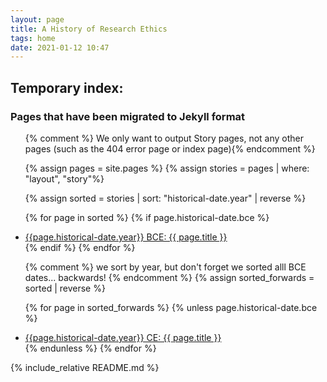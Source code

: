 ```yaml
---
layout: page
title: A History of Research Ethics
tags: home
date: 2021-01-12 10:47
---
```


## Temporary index:

### Pages that have been migrated to Jekyll format

<div class="trigger">
<ul>

{% comment %} We only want to output Story pages, not any other pages (such as the 404 error page or index page){% endcomment %}  

  {% assign pages = site.pages %}
  {% assign stories = pages | where: "layout", "story"%}


{% assign sorted = stories | sort: "historical-date.year" | reverse %}

  {% for page in sorted %}
    {% if page.historical-date.bce %}
      <li><a class="page-link" href="{{ page.url | prepend : site.baseurl }}">
        {{page.historical-date.year}}
        BCE:
        {{ page.title }}
      </a></li>
    {% endif %}
  {% endfor %}

  {% comment %} we sort by year, but don't forget we sorted alll BCE dates... backwards!  {% endcomment %}
  {% assign sorted_forwards = sorted | reverse %}

  {% for page in sorted_forwards %}
    {% unless page.historical-date.bce %}
      <li><a class="page-link" href="{{ page.url | prepend : site.baseurl }}">
        {{page.historical-date.year}}
        CE:
        {{ page.title }}
      </a></li>
    {% endunless %}
  {% endfor %}

  </ul>
</div>

{% include_relative README.md %}
